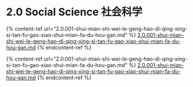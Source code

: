 # 2.0 Social Science 社会科学

{% content-ref url="2.0.001-shui-mian-shi-wei-le-geng-hao-di-qing-xing-si-tan-fu-gao-xiao-shui-mian-fa-du-hou-gan.md" %}
[2.0.001-shui-mian-shi-wei-le-geng-hao-di-qing-xing-si-tan-fu-gao-xiao-shui-mian-fa-du-hou-gan.md](2.0.001-shui-mian-shi-wei-le-geng-hao-di-qing-xing-si-tan-fu-gao-xiao-shui-mian-fa-du-hou-gan.md)
{% endcontent-ref %}

{% content-ref url="2.0.001-shui-mian-shi-wei-le-geng-hao-di-qing-xing-si-tan-fu-gao-xiao-shui-mian-fa-du-hou-gan.md" %}
[2.0.001-shui-mian-shi-wei-le-geng-hao-di-qing-xing-si-tan-fu-gao-xiao-shui-mian-fa-du-hou-gan.md](2.0.001-shui-mian-shi-wei-le-geng-hao-di-qing-xing-si-tan-fu-gao-xiao-shui-mian-fa-du-hou-gan.md)
{% endcontent-ref %}

